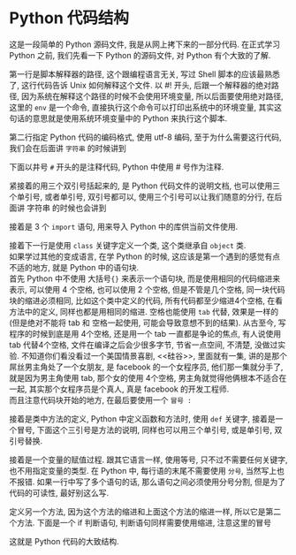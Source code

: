 # Python 代码结构

这是一段简单的 Python 源码文件, 我是从网上拷下来的一部分代码. 在正式学习 Python 之前, 我们先看一下 Python 的源码文件, 对 Python 有个大致的了解.

第一行是脚本解释器的路径, 这个跟编程语言无关, 写过 Shell 脚本的应该最熟悉了, 这行代码告诉 Unix 如何解释这个文件. 以 #! 开头, 后跟一个解释器的绝对路径, 因为系统在解释这个路径的时候不会使用环境变量, 所以后面要使用绝对路径, 这里的 `env` 是一个命令, 直接执行这个命令可以打印出系统中的环境变量, 其实这句话的意思就是使用系统环境变量中的 Python 来执行这个脚本.

第二行指定 Python 代码的编码格式, 使用 utf-8 编码, 至于为什么需要这行代码, 我们会在后面讲 `字符串` 的时候讲到

下面以井号 `#` 开头的是注释代码, Python 中使用 # 号作为注释.

紧接着的用三个双引号括起来的, 是 Python 代码文件的说明文档, 也可以使用三个单引号, 或者单引号, 双引号都可以, 使用三个引号可以让我们随意的分行, 在后面讲 字符串 的时候也会讲到

接着是 3 个 `import` 语句, 用来导入 Python 中的库供当前文件使用.

接着下一行是使用 `class` 关键字定义一个类, 这个类继承自 `object` 类.  
如果学过其他的变成语言, 在学 Python 的时候, 这应该是第一个遇到的感觉有点不适的地方, 就是 Python 中的语句块.  
首先 Python 中不使用 大括号`{}` 来表示一个语句块, 而是使用相同的代码缩进来表示, 可以使用 4 个空格, 也可以使用 2 个空格, 但是不管是几个空格, 同一块代码块的缩进必须相同, 比如这个类中定义的代码, 所有代码都至少缩进4个空格, 在看方法中的定义, 同样也都是用相同的缩进. 空格也能使用 `tab` 代替, 效果是一样的 (但是绝对不能将 tab 和 空格一起使用, 可能会导致意想不到的结果). 从古至今, 写程序的时候到底是用 4个空格, 还是用一个 tab 一直都是争论的焦点, 有人说使用 tab 代替4个空格, 文件在编译之后会少很多字节, 节省一点空间, 不清楚, 没做过实验. 不知道你们看没看过一个美国情景喜剧, <<硅谷>>, 里面就有一集, 讲的是那个屌丝男主角处了一个女朋友, 是 facebook 的一个女程序员, 他们那一集就分手了, 就是因为男主角使用 tab, 那个女的使用 4个空格, 男主角就觉得他俩根本不适合在一起, 其实那个女程序员是个真人, 真是 facebook 的开发工程师.  
而且注意代码块开始的地方, 在最后要使用一个 `冒号 :`

接着是类中方法的定义, Python 中定义函数和方法时, 使用 `def` 关键字, 接着是一个冒号, 下面这个三引号是方法的说明, 同样也可以用三个单引号, 或是单引号, 双引号替换.

接着是一个变量的赋值过程. 跟其它语言一样, 使用等号, 只不过不需要任何关键字, 也不用指定变量的类型. 在 Python 中, 每行语的末尾不需要使用 `分号`, 当然写上也不报错. 如果一行中写了多个语句的话, 那么语句之间必须使用分号分割, 但是为了代码的可读性, 最好别这么写.

定义另一个方法, 因为这个方法的缩进和上面这个方法的缩进一样, 所以它是第二个方法. 下面是一个 if 判断语句, 判断语句同样需要使用缩进, 注意这里的冒号

这就是 Python 代码的大致结构.
